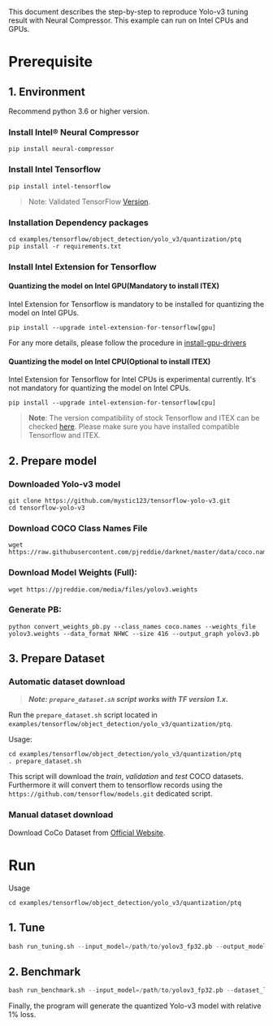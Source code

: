 This document describes the step-by-step to reproduce Yolo-v3 tuning result with Neural Compressor. This example can run on Intel CPUs and GPUs.

# Prerequisite


## 1. Environment
Recommend python 3.6 or higher version.

### Install Intel® Neural Compressor
```shell
pip install neural-compressor
```

### Install Intel Tensorflow
```shell
pip install intel-tensorflow
```
> Note: Validated TensorFlow [Version](/docs/source/installation_guide.md#validated-software-environment).

### Installation Dependency packages
```shell
cd examples/tensorflow/object_detection/yolo_v3/quantization/ptq
pip install -r requirements.txt
```

### Install Intel Extension for Tensorflow

#### Quantizing the model on Intel GPU(Mandatory to install ITEX)
Intel Extension for Tensorflow is mandatory to be installed for quantizing the model on Intel GPUs.

```shell
pip install --upgrade intel-extension-for-tensorflow[gpu]
```
For any more details, please follow the procedure in [install-gpu-drivers](https://github.com/intel-innersource/frameworks.ai.infrastructure.intel-extension-for-tensorflow.intel-extension-for-tensorflow/blob/master/docs/install/install_for_gpu.md#install-gpu-drivers)

#### Quantizing the model on Intel CPU(Optional to install ITEX)
Intel Extension for Tensorflow for Intel CPUs is experimental currently. It's not mandatory for quantizing the model on Intel CPUs.

```shell
pip install --upgrade intel-extension-for-tensorflow[cpu]
```

> **Note**: 
> The version compatibility of stock Tensorflow and ITEX can be checked [here](https://github.com/intel/intel-extension-for-tensorflow#compatibility-table). Please make sure you have installed compatible Tensorflow and ITEX.

## 2. Prepare model
### Downloaded Yolo-v3 model
```shell
git clone https://github.com/mystic123/tensorflow-yolo-v3.git
cd tensorflow-yolo-v3
```

### Download COCO Class Names File
```shell
wget https://raw.githubusercontent.com/pjreddie/darknet/master/data/coco.names
```

### Download Model Weights (Full):
```shell
wget https://pjreddie.com/media/files/yolov3.weights
```

### Generate PB:
```shell
python convert_weights_pb.py --class_names coco.names --weights_file yolov3.weights --data_format NHWC --size 416 --output_graph yolov3.pb
```

## 3. Prepare Dataset

### Automatic dataset download

> **_Note: `prepare_dataset.sh` script works with TF version 1.x._**

Run the `prepare_dataset.sh` script located in `examples/tensorflow/object_detection/yolo_v3/quantization/ptq`.

Usage:
```shell
cd examples/tensorflow/object_detection/yolo_v3/quantization/ptq
. prepare_dataset.sh
```

This script will download the *train*, *validation* and *test* COCO datasets. Furthermore it will convert them to
tensorflow records using the `https://github.com/tensorflow/models.git` dedicated script.

### Manual dataset download
Download CoCo Dataset from [Official Website](https://cocodataset.org/#download).


# Run
Usage
```shell
cd examples/tensorflow/object_detection/yolo_v3/quantization/ptq
```
## 1. Tune
```python
bash run_tuning.sh --input_model=/path/to/yolov3_fp32.pb --output_model=/path/to/save/yolov3_int8.pb --dataset_location=/path/to/dataset
```

## 2. Benchmark
```python
bash run_benchmark.sh --input_model=/path/to/yolov3_fp32.pb --dataset_location=/path/to/dataset --mode=performance
```

Finally, the program will generate the quantized Yolo-v3 model with relative 1% loss.
